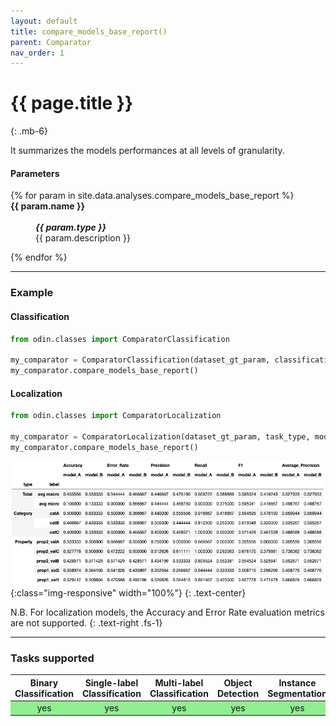 ```yaml
---
layout: default
title: compare_models_base_report()
parent: Comparator
nav_order: 1
---
```


# {{ page.title }}
{: .mb-6}

It summarizes the models performances at all levels of granularity.


#### Parameters
<dl>
  {% for param in site.data.analyses.compare_models_base_report %}

  <dt><strong>{{ param.name }}</strong></dt>
  <dd><br><b><i>{{ param.type }}</i></b></dd><dd>{{ param.description }}</dd>

  {% endfor %}
</dl>

<hr>

### Example

#### Classification
```py
from odin.classes import ComparatorClassification

my_comparator = ComparatorClassification(dataset_gt_param, classification_type, models_proposals)
my_comparator.compare_models_base_report()
```

#### Localization
```py
from odin.classes import ComparatorLocalization

my_comparator = ComparatorLocalization(dataset_gt_param, task_type, models_proposals)
my_comparator.compare_models_base_report()
```

![compare_models_base_report_output](../img/comparator/comparison_base_report.png){:class="img-responsive" width="100%"}
{: .text-center}

N.B. For localization models, the Accuracy and Error Rate evaluation metrics are not supported.
{: .text-right .fs-1}

<hr>

### Tasks supported
<table>
  <thead>
    <tr class="header">
      <th>Binary Classification</th>
      <th>Single-label Classification</th>
      <th>Multi-label Classification</th>
      <th>Object Detection</th>
      <th>Instance Segmentation</th>
    </tr>
  </thead>
  <tbody>
    <tr style="text-align:center;">
      <td style="background:lightgreen;">yes</td>
      <td style="background:lightgreen;">yes</td>
      <td style="background:lightgreen;">yes</td>
      <td style="background:lightgreen;">yes</td>
      <td style="background:lightgreen;">yes</td>
    </tr>
  </tbody>
</table>
